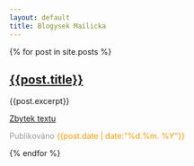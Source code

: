 ```yaml
---
layout: default
title: Blogysek Mailicka
---
```

{% for post in site.posts %}
<div class="post">
<h2><a href="{{post.url}}">{{post.title}}</a></h2>
<p class="post-excerpt">
{{post.excerpt}}
</p>
<p>
<a href="{{post.url}}">Zbytek textu</a>
</p>
<p>
<span style="color: #999;">Publikováno</span>
<span style="color: #F90;">{{post.date | date:"%d.%m. %Y"}}</span>
</p>
</div>
{% endfor %}
